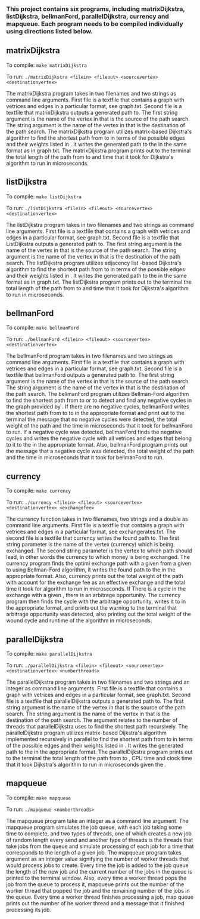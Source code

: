 ### This project contains six programs, including matrixDijkstra, listDijkstra, bellmanFord, parallelDijkstra, currency and mapqueue. Each program needs to be compiled individually using directions listed below.

## matrixDijkstra

To compile: `make matrixDijkstra`

To run: `./matrixDijkstra <filein> <fileout> <sourcevertex> <destinationvertex>`

The matrixDijkstra program takes in two filenames and two strings as command line arguments. First file <filein> is a textfile that contains a graph with vetrices and edges in a particular format, see graph.txt. Second file <fileout> is a textfile that matrixDijkstra outputs a generated path to. The first string argument <sourcevertex> is the name of the vertex in <filein> that is the source of the path search. The string argument <destinationvertex> is the name of the vertex in <filein> that is the destination of the path search. The matrixDijkstra program utilizes matrix-based Dijkstra's algorithm to find the shortest path from <sourcevertex> to <destinationvertex> in terms of the possible edges and their weights listed in <filein>. It writes the generated path to the <fileout> in the same format as in graph.txt. The matrixDijkstra program prints out to the terminal the total length of the path from <sourcevertex> to <destinationvertex> and time that it took for Dijkstra's algorithm to run in microseconds.

## listDijkstra

To compile: `make listDijkstra`

To run: `./listDijkstra <filein> <fileout> <sourcevertex> <destinationvertex>`

The listDijkstra program takes in two filenames and two strings as command line arguments. First file <filein> is a textfile that contains a graph with vetrices and edges in a particular format, see graph.txt. Second file <fileout> is a textfile that ListDijkstra outputs a generated path to. The first string argument <sourcevertex> is the name of the vertex in <filein> that is the source of the path search. The string argument <destinationvertex> is the name of the vertex in <filein> that is the destination of the path search. The listDijkstra program utilizes adjacency list -based Dijkstra's algorithm to find the shortest path from <sourcevertex> to <destinationvertex> in terms of the possible edges and their weights listed in <filein>. It writes the generated path to the <fileout> in the same format as in graph.txt. The listDijkstra program prints out to the terminal the total length of the path from <sourcevertex> to <destinationvertex> and time that it took for Dijkstra's algorithm to run in microseconds.

## bellmanFord

To compile: `make bellmanFord`

To run: `./bellmanFord <filein> <fileout> <sourcevertex> <destinationvertex>`

The bellmanFord program takes in two filenames and two strings as command line arguments. First file <filein> is a textfile that contains a graph with vetrices and edges in a particular format, see graph.txt. Second file <fileout> is a textfile that bellmanFord outputs a generated path to. The first string argument <sourcevertex> is the name of the vertex in <filein> that is the source of the path search. The string argument <destinationvertex> is the name of the vertex in <filein> that is the destination of the path search. The bellmanFord program utilizes Bellman-Ford algorithm to find the shortest path from <sourcevertex> to <destinationvertex> or to detect and find any negative cycles in the graph provided by <filein>. If there are no negative cycles, bellmanFord writes the shortest path from <sourcevertex> to <destinationvertex> to <fileout> in the appropriate format and print out to the terminal the message that no negative cycles were detected, the total weight of the path and the time in microseconds that it took for bellmanFord to run. If a negative cycle was detected, bellmanFord finds the negative cycles and writes the negative cycle with all vetrices and edges that belong to it to the <fileout> in the appropriate format. Also, bellmanFord program prints out the message that a negative cycle was detected, the total weight of the path and the time in microseconds that it took for bellmanFord to run.

## currency

To compile: `make currency`

To run: `./currency <filein> <fileout> <sourcevertex> <destinationvertex> <exchangefee>`

The currency function takes in two filenames, two strings and a double as command line arguments. First file <filein> is a textfile that contains a graph with vetrices and edges in a particular format, see exchangerates.txt. The second file <fileout> is a textfile that currency writes the found path to. The first string parameter <sourcevertex> is the name of the vertex (currency) which is being exchanged. The second string parameter <destinationvertex> is the vertex to which path should lead, in other words the currency to which money is being exchanged. The currency program finds the optiml exchange path with a given <exchangefee> from a given <sourcevertex> to <destinationvertex> using Bellman-Ford algorithm, it writes the found path to the <fileout> in the appropriate format. Also, currency prints out the total weight of the path with account for the exchange fee as an effective exchange and the total time it took for algorithm to run in microseconds. If There is a cycle in the exchange with a given <exchangefee>, there is an arbitrage opportunity. The currency program then finds the cycle with the arbitrage opportunity, writes it to <fileout> in the appropriate format, and prints out the warning to the terminal that arbitrage opportunity was detected, also printing out the total weight of the wound cycle and runtime of the algorithm in microseconds.

## parallelDijkstra

To compile: `make parallelDijkstra`

To run: `./parallelDijkstra <filein> <fileout> <sourcevertex> <destinationvertex> <numberthreads>`

The parallelDijkstra program takes in two filenames and two strings and an integer as command line arguments. First file <filein> is a textfile that contains a graph with vetrices and edges in a particular format, see graph.txt. Second file <fileout> is a textfile that parallelDijkstra outputs a generated path to. The first string argument <sourcevertex> is the name of the vertex in <filein> that is the source of the path search. The string argument <destinationvertex> is the name of the vertex in <filein> that is the destination of the path search. The <numberthreads> argument relates to the number of threads that parallelDijkstra uses to find the shortest path recursively. The parallelDijkstra program utilizes matrix-based Dijkstra's algorithm implemented recursively in parallel to find the shortest path from <sourcevertex> to <destinationvertex> in terms of the possible edges and their weights listed in <filein>. It writes the generated path to the <fileout> in the appropriate format. The parallelDijkstra program prints out to the terminal the total length of the path from <sourcevertex> to <destinationvertex>, CPU time and clock time that it took Dijkstra's algorithm to run in microseconds given the <numberthreads>.

## mapqueue

To compile: `make mapqueue`

To run: `./mapqueue <numberthreads>`

The mapqueue program take an integer <numberthreads> as a command line argument. The mapqueue program simulates the job queue, with each job taking some time to complete, and two types of threads, one of which creates a new job of random length every send and another type of threads is the threads that take jobs from the queue and simulate processing of each job for a time that corresponds to the length of a given job. The mapqueue program takes <numberthreads> argument as an integer value signifying the number of worker threads that would process jobs to create. Every time the job is added to the job queue the length of the new job and the current number of the jobs in the queue is printed to the terminal window. Also, every time a worker thread pops the job from the queue to process it, mapqueue prints out the number of the worker thread that popped the job and the remaining number of the jobs in the queue. Every time a worker thread finishes processing a job, map queue prints out the number of he worker thread and a message that it finished processing its job.
